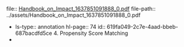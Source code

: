file:: [Handbook_on_Impact_1637851091888_0.pdf](../assets/Handbook_on_Impact_1637851091888_0.pdf)
file-path:: ../assets/Handbook_on_Impact_1637851091888_0.pdf

-
  ls-type:: annotation
  hl-page:: 74
  id:: 619fa049-2c7e-4aad-bbeb-687bacdfd5ce
  4. Propensity Score Matching
-
